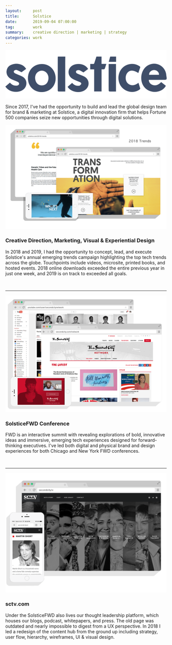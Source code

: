 ```yaml
---
layout:     post
title:      Solstice
date:       2019-09-04 07:00:00
tag:		work
summary:    creative direction | marketing | strategy
categories: work
---
```


![Solstice Logo](/images/Solstice_Logo.png)


Since 2017, I've had the opportunity to build and lead the global design team for brand & marketing at Solstice, a digital innovation firm that helps Fortune 500 companies seize new opportunities through digital solutions.



_![SCTV](/images/Solstice_Trend_Digital.png)_

<h3>Creative Direction, Marketing, Visual & Experiential Design</h3>

In 2018 and 2019, I had the opportunity to concept, lead, and execute Solstice's annual emerging trends campaign highlighting the top tech trends across the globe. Touchpoints include videos, microsite, printed books, and hosted events. 2018 online downloads exceeded the entire previous year in just one week, and 2019 is on track to exceeded all goals.

<br>

---

_![Second City Network](/images/SC_Network2.png)_


<h3>SolsticeFWD Conference</h3>

FWD is an interactive summit with revealing explorations of bold, innovative ideas and immersive, emerging tech experiences designed for forward-thinking executives. I've led both digital and physical brand and design experiences for both Chicago and New York FWD conferences.


<br>

---

_![SCTV](/images/SC_SCTV.png)_

<h3>sctv.com</h3>

Under the SolsticeFWD also lives our thought leadership platform, which houses our blogs, podcast, whitepapers, and press. The old page was outdated and nearly impossible to digest from a UX perspective. In 2018 I led a redesign of the content hub from the ground up including strategy, user flow, hierarchy, wireframes, UI & visual design.


<br>
